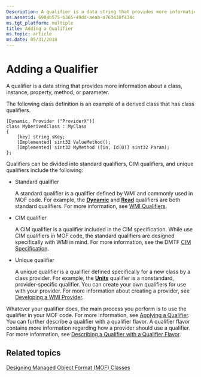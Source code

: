 ```yaml
---
Description: A qualifier is a data string that provides more information about a class, instance, property, method, or parameter.
ms.assetid: 6984b575-b365-49dd-aeab-a763430f434c
ms.tgt_platform: multiple
title: Adding a Qualifier
ms.topic: article
ms.date: 05/31/2018
---
```


# Adding a Qualifier

A qualifier is a data string that provides more information about a class, instance, property, method, or parameter.

The following class definition is an example of a derived class that has class qualifiers.

``` syntax
[Dynamic, Provider ("ProviderX")] 
class MyDerivedClass : MyClass
{
    [key] string sKey;
    [Implemented] sint32 ValueMethod();
    [Implemented] sint32 MyMethod ([in, Id(0)] sint32 Param);
};
```

Qualifiers can be divided into standard qualifiers, CIM qualifiers, and unique qualifiers include the following:

-   Standard qualifier

    A standard qualifier is a qualifier defined by WMI and commonly used in MOF code. For example, the [**Dynamic**](dynamic-qualifier.md) and [**Read**](standard-qualifiers.md) qualifiers are both standard qualifiers. For more information, see [WMI Qualifiers](wmi-qualifiers.md).

-   CIM qualifier

    A CIM qualifier is a qualifier included in the CIM specification. While use CIM qualifiers in MOF code, the standard qualifiers are designed specifically with WMI in mind. For more information, see the DMTF [CIM Specification](https://go.microsoft.com/fwlink/p/?linkid=84402).

-   Unique qualifier

    A unique qualifier is a qualifier defined specifically for a new class by a class provider. For example, the [**Units**](standard-qualifiers.md) qualifier is a nonstandard, provider-specific qualifier. You can create your own qualifiers for use with your provider. For more information about creating a provider, see [Developing a WMI Provider](developing-a-wmi-provider.md).

Whatever your qualifier does, the main process you perform is to use the qualifier in your MOF code. For more information, see [Applying a Qualifier](applying-a-qualifier.md). You can further describe a qualifier with a qualifier flavor. A qualifier flavor contains more information regarding how a provider should use a qualifier. For more information, see [Describing a Qualifier with a Qualifier Flavor](describing-a-qualifier-with-a-qualifier-flavor.md).

## Related topics

<dl> <dt>

[Designing Managed Object Format (MOF) Classes](designing-managed-object-format--mof--classes.md)
</dt> </dl>

 

 



